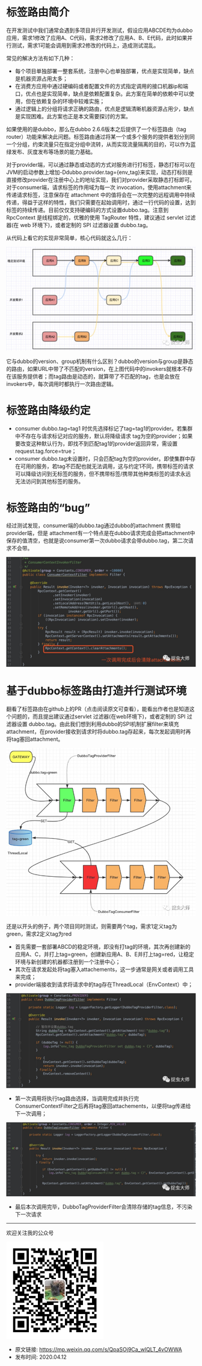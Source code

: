 # 标签路由简介
在开发测试中我们通常会遇到多项目并行开发测试，假设应用ABCDE均为dubbo应用，需求1修改了应用A、C代码，需求2修改了应用A、B、E代码，此时如果并行测试，需求1可能会调用到需求2修改的代码上，造成测试混乱。

常见的解决方法有如下几种：

- 每个项目单独部署一整套系统，注册中心也单独部署，优点是实现简单，缺点是机器资源占用太多；
- 在消费方应用中通过硬编码或者配置文件的方式指定调用的接口机器ip和端口，优点也是实现简单，缺点是依赖配置复杂。此方案在简单的依赖中可以使用，但在依赖复杂的环境中较难实施；
- 通过逻辑上的分组将请求正确的路由，优点是逻辑清晰机器资源占用少，缺点是实现困难。此方案也正是本文需要探讨的方案。

如果使用的是dubbo，那么在dubbo 2.6.6版本之后提供了一个标签路由（tag router）功能来解决此问题。标签路由通过将某一个或多个服务的提供者划分到同一个分组，约束流量只在指定分组中流转，从而实现流量隔离的目的，可以作为蓝绿发布、灰度发布等场景的能力基础。

对于provider端，可以通过静态或动态的方式对服务进行打标签，静态打标可以在JVM的启动参数上增加-Ddubbo.provider.tag={env_tag}来实现，动态打标则是直接修改provider在注册中心上的地址实现，我们对provider采取静态打标即可。对于consumer端，请求标签的作用域为每一次 invocation，使用attachment来传递请求标签，注意保存在 attachment 中的值将会在一次完整的远程调用中持续传递，得益于这样的特性，我们只需要在起始调用时，通过一行代码的设置，达到标签的持续传递。目前仅仅支持硬编码的方式设置dubbo.tag。注意到 RpcContext 是线程绑定的，优雅的使用 TagRouter 特性，建议通过 servlet 过滤器(在 web 环境下)，或者定制的 SPI 过滤器设置 dubbo.tag。

从代码上看它的实现非常简单，核心代码就这么几行：

![](img1.jpg)

它与dubbo的version、group机制有什么区别？dubbo的version与group是静态的路由，如果URL中带了不匹配的version，在上图代码中的invokers就根本不存在该服务提供者；而tag路由是动态的，就算带了不匹配的tag，也是会放在invokers中，每次调用时都执行一次路由逻辑。

# 标签路由降级约定

- consumer dubbo.tag=tag1 时优先选择标记了tag=tag1的provider。若集群中不存在与请求标记对应的服务，默认将降级请求 tag为空的provider；如果要改变这种默认行为，即找不到匹配tag1的provider返回异常，需设置request.tag.force=true；
- consumer dubbo.tag未设置时，只会匹配tag为空的provider。即使集群中存在可用的服务，若tag不匹配也就无法调用，这与约定1不同，携带标签的请求可以降级访问到无标签的服务，但不携带标签/携带其他种类标签的请求永远无法访问到其他标签的服务。

# 标签路由的“bug”

经过测试发现，consumer端的dubbo.tag通过dubbo的attachment 携带给provider端，但是 attachment有一个特点是在dubbo请求完成会把attachment中保存的值清空，也就是说consumer第一次dubbo请求会带dubbo.tag，第二次请求不会带。

![](img2.jpg)

# 基于dubbo标签路由打造并行测试环境

翻看了标签路由在github上的PR（点击阅读原文可查看），能看出作者也是知道这个问题的，而且提出建议通过servlet 过滤器(在web环境下)，或者定制的 SPI 过滤器设置 dubbo.tag。由此我们想到利用dubbo的SPI机制扩展filter来填充attachment，在provider接收到请求时将dubbo.tag存起来，每次发起调用时再将tag塞回attachment。

![](img3.jpg)

还是以开头的例子，两个项目同时测试，则需要两个tag，需求1定义tag为green，需求2定义tag为red
- 首先需要一套部署ABCD的稳定环境，即没有打tag的环境，其次再创建新的应用A、C，并打上tag=green，创建新应用A、B、E并打上tag=red，让稳定环境与新创建的机器都注册到一个注册中心；
- 其次在请求发起处将tag塞入attachements，这一步通常是网关或者调用工具来完成；
- provider端接收到请求将请求中的tag存在ThreadLocal（EnvContext）中；

![](img4.jpg)

- 第一次调用将执行tag路由选择，当调用完成并执行完ConsumerContextFilter之后再将tag塞回attachements，以便将tag传递给下一次调用；

![](img5.jpg)

- 最后本次调用完毕，DubboTagProviderFilter会清除存储的tag信息，不污染下一次请求

---

欢迎关注我的公众号

![捉虫大师](../../qrcode_small.jpg)

- 原文链接: https://mp.weixin.qq.com/s/QpaSOj9Ca_wlQLT_4vOWWA
- 发布时间: 2020.04.12



